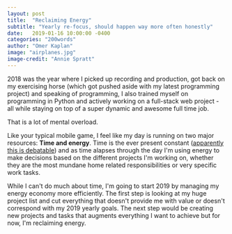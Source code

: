 ```yaml
---
layout: post
title:  "Reclaiming Energy"
subtitle: "Yearly re-focus, should happen way more often honestly"
date:   2019-01-16 10:00:00 -0400
categories: "200words"
author: "Omer Kaplan"
image: "airplanes.jpg"
image-credit: "Annie Spratt"
---
```


2018 was the year where I picked up recording and production, got back on my exercising horse (which got pushed aside with my latest programming project) and speaking of programming, I also trained myself on programming in Python and actively working on a full-stack web project - all while staying on top of a super dynamic and awesome full time job.

That is a lot of mental overload.

Like your typical mobile game, I feel like my day is running on two major resources: **Time and energy**. Time is the ever present constant ([apparently this is debatable](https://www.quora.com/Time-physics-Is-time-constant)) and as time alapses through the day I'm using energy to make decisions based on the different projects I'm working on, whether they are the most mundane home related responsibilities or very specific work tasks.

While I can't do much about time, I'm going to start 2019 by managing my energy economy more efficiently. The first step is looking at my huge project list and cut everything that doesn't provide me with value or doesn't correspond with my 2019 yearly goals. The next step would be creating new projects and tasks that  augments everything I want to achieve but for now, I'm reclaiming energy. 
